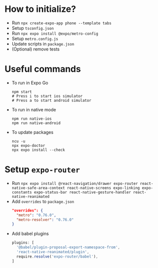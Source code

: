 # How to initialize?
- Run `npx create-expo-app phone --template tabs`
- Setup `tsconfig.json`
- Run `npx expo install @expo/metro-config`
- Setup `metro.config.js`
- Update scripts in `package.json`
- (Optional) remove tests

# Useful commands
- To run in Expo Go
  ```shell
  npm start
  # Press i to start ios simulator
  # Press a to start android simulator
  ```

- To run in native mode
  ```shell
  npm run native-ios
  npm run native-android
  ```

- To update packages
  ```shell
  ncu -u
  npx expo-doctor
  npx expo install --check
  ```

# Setup `expo-router`
- Run `npx expo install @react-navigation/drawer expo-router react-native-safe-area-context react-native-screens expo-linking expo-constants expo-status-bar react-native-gesture-handler react-native-reanimated`
- Add `overrides` to `package.json`
  ```json
  "overrides": {
    "metro": "0.76.0",
    "metro-resolver": "0.76.0"
  }
  ```
- Add babel plugins
  ```js
  plugins: [
    '@babel/plugin-proposal-export-namespace-from',
    'react-native-reanimated/plugin',
    require.resolve('expo-router/babel'),
  ]
  ```